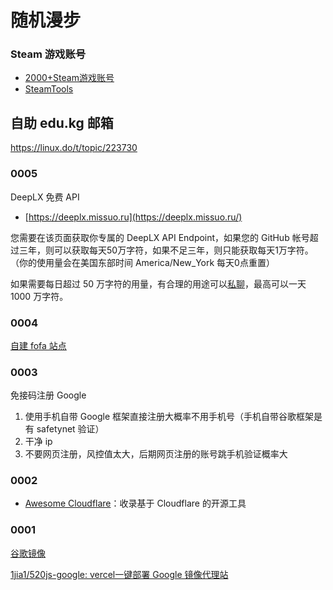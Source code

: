 # 随机漫步

### Steam 游戏账号

- [2000+Steam游戏账号](https://knuiyst13l.feishu.cn/sheets/shtcnkYFNcmcd7hJynZDNUjgFEf)
- [SteamTools](https://bbs.steamtools.net/)

## 自助 edu.kg 邮箱

https://linux.do/t/topic/223730

### 0005

DeepLX 免费 API

- [https://deeplx.missuo.ru](https://deeplx.missuo.ru/)

您需要在该页面获取你专属的 DeepLX API Endpoint，如果您的 GitHub 帐号超过三年，则可以获取每天50万字符，如果不足三年，则只能获取每天1万字符。（你的使用量会在美国东部时间 America/New_York 每天0点重置）

如果需要每日超过 50 万字符的用量，有合理的用途可以[私聊](http://t.me/missuo)，最高可以一天 1000 万字符。

### 0004

[自建 fofa 站点](https://fofa.guagua.info/)

### 0003

免接码注册 Google

1. 使用手机自带 Google 框架直接注册大概率不用手机号（手机自带谷歌框架是有 safetynet 验证）
2. 干净 ip
3. 不要网页注册，风控值太大，后期网页注册的账号跳手机验证概率大

### 0002

- [Awesome Cloudflare](https://github.com/zhuima/awesome-cloudflare)：收录基于 Cloudflare 的开源工具

### 0001 

[谷歌镜像](https://gsearch.g.shellten.top/)

[1jia1/520js-google: vercel一键部署 Google 镜像代理站](https://github.com/1jia1/520js-google)